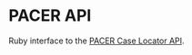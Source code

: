 # PACER API

Ruby interface to the [PACER Case Locator
API](https://pacer.uscourts.gov/help/pacer/pacer-case-locator-pcl-api-user-guide).
